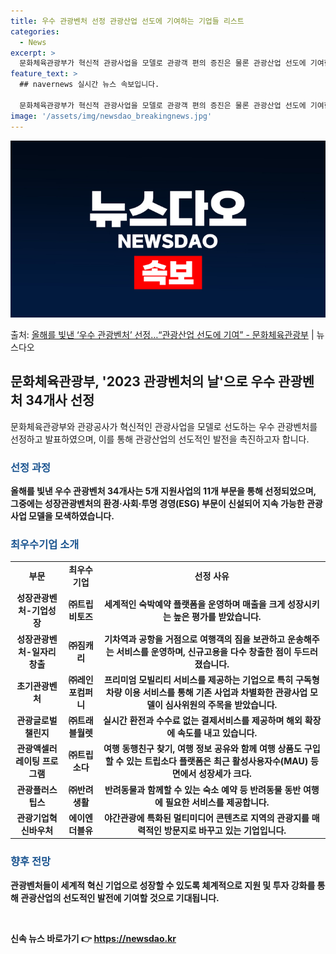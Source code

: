 ```yaml
---
title: 우수 관광벤처 선정 관광산업 선도에 기여하는 기업들 리스트
categories:
  - News
excerpt: >
  문화체육관광부가 혁신적 관광사업을 모델로 관광객 편의 증진은 물론 관광산업 선도에 기여한 우수 관광벤처를 선…
feature_text: >
  ## navernews 실시간 뉴스 속보입니다.

  문화체육관광부가 혁신적 관광사업을 모델로 관광객 편의 증진은 물론 관광산업 선도에 기여한 우수 관광벤처를 선…
image: '/assets/img/newsdao_breakingnews.jpg'
---
```


![뉴스다오 속보](/assets/img/newsdao_breakingnews.jpg)

<p>출처: <a href="https://newsdao.kr/2839" rel="dofollow">올해를 빛낸 ‘우수 관광벤처’ 선정…“관광산업 선도에 기여” - 문화체육관광부</a> | 뉴스다오</p>

<h2 data-ke-size="size26">문화체육관광부, '2023 관광벤처의 날'으로 우수 관광벤처 34개사 선정</h2>
<p data-ke-size="size16">문화체육관광부와 관광공사가 혁신적인 관광사업을 모델로 선도하는 우수 관광벤처를 선정하고 발표하였으며, 이를 통해 관광산업의 선도적인 발전을 촉진하고자 합니다.</p>

<h3><b><span style="color: #1a5490;">선정 과정</span><b></h3>
<p data-ke-size="size16">올해를 빛낸 우수 관광벤처 34개사는 5개 지원사업의 11개 부문을 통해 선정되었으며, 그중에는 성장관광벤처의 환경·사회·투명 경영(ESG) 부문이 신설되어 지속 가능한 관광사업 모델을 모색하였습니다.</p>

<h3><b><span style="color: #1a5490;">최우수기업 소개</span></b></h3>
<table>
<tbody>
<tr>
<td style="text-align: center; height: 17px;"><b>부문</b></td>
<td style="text-align: center; height: 17px;"><b>최우수기업</b></td>
<td style="text-align: center; height: 17px;"><b>선정 사유</b></td>
</tr>
<tr>
<td style="text-align: center; height: 17px;">성장관광벤처-기업성장</td>
<td style="text-align: center; height: 17px;">㈜트립비토즈</td>
<td style="text-align: center; height: 17px;">세계적인 숙박예약 플랫폼을 운영하며 매출을 크게 성장시키는 높은 평가를 받았습니다.</td>
</tr>
<tr>
<td style="text-align: center; height: 17px;">성장관광벤처-일자리창출</td>
<td style="text-align: center; height: 17px;">㈜짐캐리</td>
<td style="text-align: center; height: 17px;">기차역과 공항을 거점으로 여행객의 짐을 보관하고 운송해주는 서비스를 운영하며, 신규고용을 다수 창출한 점이 두드러졌습니다.</td>
</tr>
<tr>
<td style="text-align: center; height: 17px;">초기관광벤처</td>
<td style="text-align: center; height: 17px;">㈜레인포컴퍼니</td>
<td style="text-align: center; height: 17px;">프리미엄 모빌리티 서비스를 제공하는 기업으로 특히 구독형 차량 이용 서비스를 통해 기존 사업과 차별화한 관광사업 모델이 심사위원의 주목을 받았습니다.</td>
</tr>
<tr>
<td style="text-align: center; height: 17px;">관광글로벌챌린지</td>
<td style="text-align: center; height: 17px;">㈜트래블월렛</td>
<td style="text-align: center; height: 17px;">실시간 환전과 수수료 없는 결제서비스를 제공하며 해외 확장에 속도를 내고 있습니다.</td>
</tr>
<tr>
<td style="text-align: center; height: 17px;">관광액셀러레이팅 프로그램</td>
<td style="text-align: center; height: 17px;">㈜트립소다</td>
<td style="text-align: center; height: 17px;">여행 동행친구 찾기, 여행 정보 공유와 함께 여행 상품도 구입할 수 있는 트립소다 플랫폼은 최근 활성사용자수(MAU) 등 면에서 성장세가 크다.</td>
</tr>
<tr>
<td style="text-align: center; height: 17px;">관광플러스팁스</td>
<td style="text-align: center; height: 17px;">㈜반려생활</td>
<td style="text-align: center; height: 17px;">반려동물과 함께할 수 있는 숙소 예약 등 반려동물 동반 여행에 필요한 서비스를 제공합니다.</td>
</tr>
<tr>
<td style="text-align: center; height: 17px;">관광기업혁신바우처</td>
<td style="text-align: center; height: 17px;">에이엔더블유</td>
<td style="text-align: center; height: 17px;">야간관광에 특화된 멀티미디어 콘텐츠로 지역의 관광지를 매력적인 방문지로 바꾸고 있는 기업입니다.</td>
</tr>
</tbody>
</table>

<h3><b><span style="color: #1a5490;">향후 전망</span></b></h3>
<p data-ke-size="size16">관광벤처들이 세계적 혁신 기업으로 성장할 수 있도록 체계적으로 지원 및 투자 강화를 통해 관광산업의 선도적인 발전에 기여할 것으로 기대됩니다.</p>

<p data-ke-size="size16">&nbsp;</p>
 

신속 뉴스 바로가기 👉 <a href="https://newsdao.kr" rel="dofollow">https://newsdao.kr</a>


